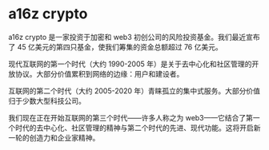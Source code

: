 # a16z crypto

a16z crypto 是一家投资于加密和 web3 初创公司的风险投资基金。我们最近宣布了 45 亿美元的第四只基金，使我们筹集的资金总额超过 76 亿美元。

现代互联网的第一个时代（大约 1990-2005 年）是关于去中心化和社区管理的开放协议。大部分价值累积到网络的边缘：用户和建设者。

互联网的第二个时代（大约 2005-2020 年）青睐孤立的集中式服务。大部分价值归于少数大型科技公司。

我们现在正在开始互联网的第三个时代——许多人称之为 web3——它结合了第一个时代的去中心化、社区管理的精神与第二个时代的先进、现代功能。这将开启新一轮的创造力和企业家精神。
